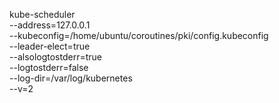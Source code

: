 
kube-scheduler \
--address=127.0.0.1 \
--kubeconfig=/home/ubuntu/coroutines/pki/config.kubeconfig \
--leader-elect=true \
--alsologtostderr=true \
--logtostderr=false \
--log-dir=/var/log/kubernetes \
--v=2